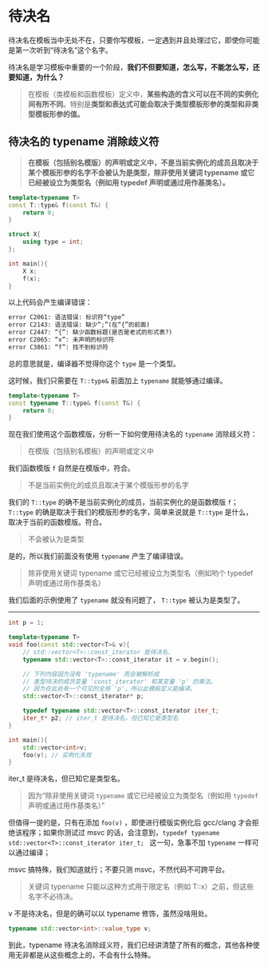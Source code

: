 # 待决名

待决名在模板当中无处不在，只要你写模板，一定遇到并且处理过它，即使你可能是第一次听到“待决名”这个名字。

待决名是学习模板中重要的一个阶段，**我们不但要知道，怎么写，不能怎么写，还要知道，为什么？**

> 在模板（类模板和函数模板）定义中，**某些构造的含义可以在不同的实例化间有所不同**。特别是**类型和表达式可能会取决于类型模板形参的类型和非类型模板形参的值。**

## 待决名的 typename 消除歧义符
> **在模板（包括别名模版）的声明或定义中，不是当前实例化的成员且取决于某个模板形参的名字不会被认为是类型，除非使用关键词 typename 或它已经被设立为类型名（例如用 typedef 声明或通过用作基类名）。**
```cpp
template<typename T>
const T::type& f(const T&) {
    return 0;
}

struct X{
    using type = int;
};

int main(){
    X x;
    f(x);
}
```
以上代码会产生编译错误：
```txt
error C2061: 语法错误: 标识符“type”
error C2143: 语法错误: 缺少“;”(在“{”的前面)
error C2447: “{”: 缺少函数标题(是否是老式的形式表?)
error C2065: “x”: 未声明的标识符
error C3861: “f”: 找不到标识符
```
总的意思就是，编译器不觉得你这个 `type` 是一个类型。

这时候，我们只需要在 `T::type&` 前面加上 `typename` 就能够通过编译。
```cpp
template<typename T>
const typename T::type& f(const T&) {
    return 0;
}
```
现在我们使用这个函数模版，分析一下如何使用待决名的 `typename` 消除歧义符：

> 在模版（包括别名模板）的声明或定义中

我们函数模版 `f` 自然是在模版中，符合。

> 不是当前实例化的成员且取决于某个模版形参的名字

我们的 `T::type` 的确不是当前实例化的成员，当前实例化的是函数模版 `f`； `T::type` 的确是取决于我们的模版形参的名字，简单来说就是 `T::type` 是什么，取决于当前的函数模版。符合。

> 不会被认为是类型

是的，所以我们前面没有使用 `typename` 产生了编译错误。

> 除非使用关键词 typename 或它已经被设立为类型名（例如哟个 typedef 声明或通过用作基类名）

我们后面的示例使用了 `typename` 就没有问题了， `T::type` 被认为是类型了。

---
```cpp
int p = 1;

template<typename T>
void foo(const std::vector<T>& v){
    // std::vector<T>::const_iterator 是待决名，
    typename std::vector<T>::const_iterator it = v.begin();

    // 下列内容因为没有 'typename' 而会被解析成
    // 类型待决的成员变量 'const_iterator' 和某变量 'p' 的乘法。
    // 因为在此处有一个可见的全局 'p'，所以此模板定义能编译。
    std::vector<T>::const_iterator* p;

    typedef typename std::vector<T>::const_iterator iter_t;
    iter_t* p2; // iter_t 是待决名，但已知它是类型名
}

int main(){
    std::vector<int>v;
    foo(v); // 实例化失败
}
```
iter_t 是待决名，但已知它是类型名。
> 因为“除非使用关键词 `typename` 或它已经被设立为类型名（例如用 `typedef` 声明或通过用作基类名）”

但值得一提的是，只有在添加 `foo(v)` ，即使进行模版实例化后 gcc/clang 才会拒绝该程序；如果你测试过 msvc 的话，会注意到，`typedef typename std::vector<T>::const_iterator iter_t; ` 这一句，急事不加 `typename` 一样可以通过编译；

msvc 搞特殊，我们知道就行；不要只测 msvc，不然代码不可跨平台。

> 关键词 typename 只能以这种方式用于限定名（例如 T::x）之前，但这些名字不必待决。

v 不是待决名，但是的确可以以 typename 修饰，虽然没啥用处。
```cpp
typename std::vector<int>::value_type v;
```
到此，typename 待决名消除歧义符，我们已经讲清楚了所有的概念，其他各种使用无非都是从这些概念上的，不会有什么特殊。
